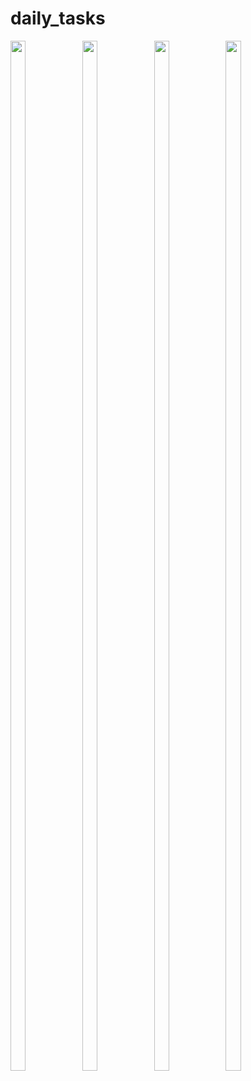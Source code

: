 # daily_tasks

<img src = "https://github.com/user-attachments/assets/1aef139a-02c7-4c5d-b6bb-8d959a3bd245" height = 65% width = 22%>
<img src = "https://github.com/user-attachments/assets/48054b80-082a-4ebc-bd3b-25a68005e910" height = 65% width = 22%>
<img src = "https://github.com/user-attachments/assets/e28c4221-ef33-4501-aac2-dbd36bd5c9ce" height = 65% width = 22%>
<img src = "https://github.com/user-attachments/assets/06ba0561-d8ce-4a25-8345-0680403bce57" height = 65% width = 22%>


